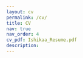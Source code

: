 ```yaml
---
layout: cv
permalink: /cv/
title: CV
nav: true
nav_order: 4
cv_pdf: Ishikaa_Resume.pdf
description:
---
```

